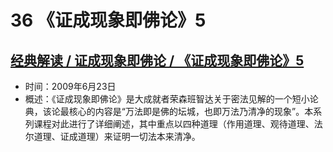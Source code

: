 # 36 《证成现象即佛论》5

## [经典解读 / 证成现象即佛论 / 《证成现象即佛论》5](https://www.fohuifayu.com/index.php/huideng-jiangtang/jingdian-jiedu/zhengchengxianxiang-jifolun/979-l09006)

- 时间：2009年6月23日
- 概述：《证成现象即佛论》是大成就者荣森班智达关于密法见解的一个短小论典，该论最核心的内容是“万法即是佛的坛城，也即万法乃清净的现象”。本系列课程对此进行了详细阐述，其中重点以四种道理（作用道理、观待道理、法尔道理、证成道理）来证明一切法本来清净。
